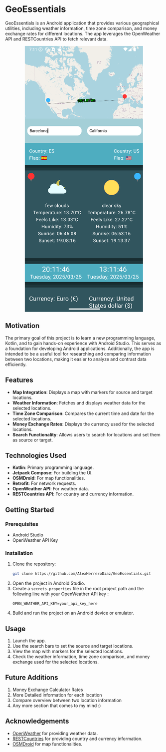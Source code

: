 # GeoEssentials

GeoEssentials is an Android application that provides various geographical utilities, including weather information, time zone comparison, and money exchange rates for different locations. The app leverages the OpenWeather API and RESTCountries API to fetch relevant data.

<p align="center">
  <img src="https://github.com/AlexHerreroDiaz/GeoEssentials/blob/master/screenshot/GeoEssentials_SC.png" />
</p>


## Motivation

The primary goal of this project is to learn a new programming language, Kotlin, and to gain hands-on experience with Android Studio. This serves as a foundation for developing Android applications. Additionally, the app is intended to be a useful tool for researching and comparing information between two locations, making it easier to analyze and contrast data efficiently.

## Features

- **Map Integration**: Displays a map with markers for source and target locations.
- **Weather Information**: Fetches and displays weather data for the selected locations.
- **Time Zone Comparison**: Compares the current time and date for the selected locations.
- **Money Exchange Rates**: Displays the currency used for the selected locations.
- **Search Functionality**: Allows users to search for locations and set them as source or target.

## Technologies Used

- **Kotlin**: Primary programming language.
- **Jetpack Compose**: For building the UI.
- **OSMDroid**: For map functionalities.
- **Retrofit**: For network requests.
- **OpenWeather API**: For weather data.
- **RESTCountries API**: For country and currency information.

## Getting Started

### Prerequisites

- Android Studio
- OpenWeather API Key

### Installation

1. Clone the repository:
    ```sh
    git clone https://github.com/AlexHerreroDiaz/GeoEssentials.git
    ```
2. Open the project in Android Studio.
3. Create a `secrets.properties` file in the root project path and the following line with your OpenWeather API key :
    ```
    OPEN_WEATHER_API_KEY=your_api_key_here
    ```
4. Build and run the project on an Android device or emulator.

## Usage

1. Launch the app.
2. Use the search bars to set the source and target locations.
3. View the map with markers for the selected locations.
4. Check the weather information, time zone comparison, and money exchange used for the selected locations.

## Future Additions

1. Money Exchange Calculator Rates
2. More Detailed information for each location
3. Compare overview between two location information
5. Any more section that comes to my mind :) 

## Acknowledgements

- [OpenWeather](https://openweathermap.org/) for providing weather data.
- [RESTCountries](https://restcountries.com/) for providing country and currency information.
- [OSMDroid](https://osmdroid.github.io/osmdroid/) for map functionalities.
